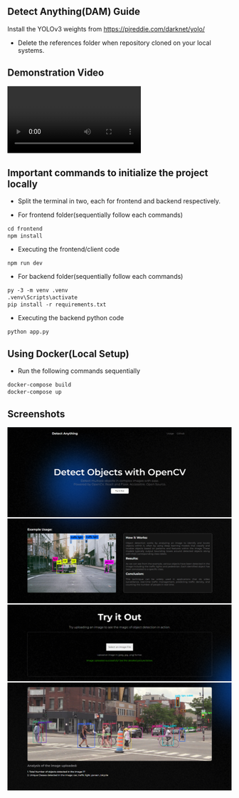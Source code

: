 ## Detect Anything(DAM) Guide
Install the YOLOv3 weights from https://pjreddie.com/darknet/yolo/

- Delete the references folder when repository cloned on your local systems.

## Demonstration Video
![Demo Video](https://github.com/ayush9h/CISTUP-Web-Assignment/blob/main/record/screen-capture.mp4)

## Important commands to initialize the project locally

- Split the terminal in two, each for frontend and backend respectively.

- For frontend folder(sequentially follow each commands)
```
cd frontend
npm install
```

- Executing the frontend/client code
```
npm run dev
```

- For backend folder(sequentially follow each commands)
```
py -3 -m venv .venv
.venv\Scripts\activate
pip install -r requirements.txt
```

- Executing the backend python code
```
python app.py
```

## Using Docker(Local Setup)
- Run the following commands sequentially
```
docker-compose build
docker-compose up
```

## Screenshots

![App Screenshot](https://github.com/ayush9h/CISTUP-Web-Assignment/blob/main/references/Screenshot%202024-03-23%20171710.png)
![App Screenshot](https://github.com/ayush9h/CISTUP-Web-Assignment/blob/main/references/Screenshot%202024-03-23%20171719.png)
![App Screenshot](https://github.com/ayush9h/CISTUP-Web-Assignment/blob/main/references/Screenshot%202024-03-23%20171728.png)
![App Screenshot](https://github.com/ayush9h/CISTUP-Web-Assignment/blob/main/references/Screenshot%202024-03-23%20171740.png)

